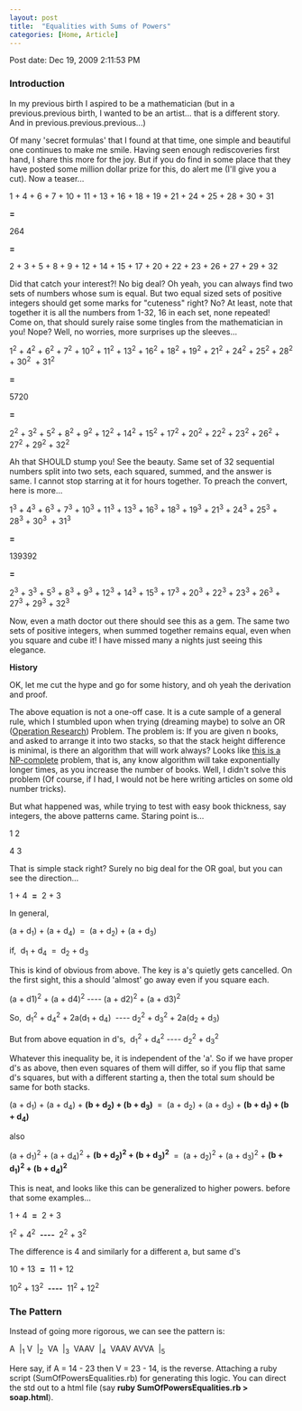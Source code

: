```yaml
---
layout: post
title:  "Equalities with Sums of Powers"
categories: [Home, Article]
---
```


Post date: Dec 19, 2009 2:11:53 PM

### Introduction

In my previous birth I aspired to be a mathematician (but in a previous.previous birth, I wanted to be an artist... that is a different story. And in previous.previous.previous...)

Of many 'secret formulas' that I found at that time, one simple and beautiful one continues to make me smile. Having seen enough rediscoveries first hand, I share this more for the joy. But if you do find in some place that they have posted some million dollar prize for this, do alert me (I'll give you a cut). Now a teaser...

1 + 4 + 6 + 7 + 10 + 11 + 13 + 16 + 18 + 19 + 21 + 24 + 25 + 28 + 30 + 31

**=**

264

**=**

2 + 3 + 5 + 8 + 9 + 12 + 14 + 15 + 17 + 20 + 22 + 23 + 26 + 27 + 29 + 32

Did that catch your interest?! No big deal? Oh yeah, you can always find two sets of numbers whose sum is equal. But two equal sized sets of positive integers should get some marks for "cuteness" right? No? At least, note that together it is all the numbers from 1-32, 16 in each set, none repeated! Come on, that should surely raise some tingles from the mathematician in you! Nope? Well, no worries, more surprises up the sleeves...

1<sup>2</sup> + 4<sup>2</sup> + 6<sup>2</sup> + 7<sup>2</sup> + 10<sup>2</sup> + 11<sup>2</sup> + 13<sup>2</sup> + 16<sup>2</sup> + 18<sup>2</sup> + 19<sup>2</sup> + 21<sup>2</sup> + 24<sup>2</sup> + 25<sup>2</sup> + 28<sup>2</sup> + 30<sup>2</sup>  + 31<sup>2</sup> 

**=**

5720

**=**

2<sup>2</sup> + 3<sup>2</sup> + 5<sup>2</sup> + 8<sup>2</sup> + 9<sup>2</sup> + 12<sup>2</sup> + 14<sup>2</sup> + 15<sup>2</sup> + 17<sup>2</sup> + 20<sup>2</sup> + 22<sup>2</sup> + 23<sup>2</sup> + 26<sup>2</sup> + 27<sup>2</sup> + 29<sup>2</sup> + 32<sup>2</sup>

Ah that SHOULD stump you! See the beauty. Same set of 32 sequential numbers split into two sets, each squared, summed, and the answer is same. I cannot stop starring at it for hours together. To preach the convert, here is more...

1<sup>3</sup> + 4<sup>3</sup> + 6<sup>3</sup> + 7<sup>3</sup> + 10<sup>3</sup> + 11<sup>3</sup> + 13<sup>3</sup> + 16<sup>3</sup> + 18<sup>3</sup> + 19<sup>3</sup> + 21<sup>3</sup> + 24<sup>3</sup> + 25<sup>3</sup> + 28<sup>3</sup> + 30<sup>3</sup>  + 31<sup>3</sup> 

**=**

139392

**=**

2<sup>3</sup> + 3<sup>3</sup> + 5<sup>3</sup> + 8<sup>3</sup> + 9<sup>3</sup> + 12<sup>3</sup> + 14<sup>3</sup> + 15<sup>3</sup> + 17<sup>3</sup> + 20<sup>3</sup> + 22<sup>3</sup> + 23<sup>3</sup> + 26<sup>3</sup> + 27<sup>3</sup> + 29<sup>3</sup> + 32<sup>3</sup>

Now, even a math doctor out there should see this as a gem. The same two sets of positive integers, when summed together remains equal, even when you square and cube it! I have missed many a nights just seeing this elegance. 

**History**

OK, let me cut the hype and go for some history, and oh yeah the derivation and proof. 

The above equation is not a one-off case. It is a cute sample of a general rule, which I stumbled upon when trying (dreaming maybe) to solve an OR ([Operation Research](https://en.wikipedia.org/wiki/Operations_research)) Problem. The problem is: If you are given n books, and asked to arrange it into two stacks, so that the stack height difference is minimal, is there an algorithm that will work always? Looks like [this is a NP-complete](https://en.wikipedia.org/wiki/Partition_problem) problem, that is, any know algorithm will take exponentially longer times, as you increase the number of books. Well, I didn't solve this problem (Of course, if I had, I would not be here writing articles on some old number tricks).

But what happened was, while trying to test with easy book thickness, say integers, the above patterns came. Staring point is...

1 2

4 3

That is simple stack right? Surely no big deal for the OR goal, but you can see the direction...

1 + 4  **=**  2 + 3

In general,

(a + d<sub>1</sub>) + (a + d<sub>4</sub>)  =  (a + d<sub>2</sub>) + (a + d<sub>3</sub>)

if,  d<sub>1</sub> + d<sub>4</sub>  =  d<sub>2</sub> + d<sub>3</sub>

This is kind of obvious from above. The key is a's quietly gets cancelled. On the first sight, this a should 'almost' go away even if you square each. 

(a + d1)<sup>2</sup> + (a + d4)<sup>2</sup>  ----  (a + d2)<sup>2</sup> + (a + d3)<sup>2</sup>

So,  d<sub>1</sub><sup>2</sup> + d<sub>4</sub><sup>2</sup> + 2a(d<sub>1</sub> + d<sub>4</sub>)  ----  d<sub>2</sub><sup>2</sup> + d<sub>3</sub><sup>2</sup> + 2a(d<sub>2</sub> + d<sub>3</sub>)

But from above equation in d's,  d<sub>1</sub><sup>2</sup> + d<sub>4</sub><sup>2</sup> ---- d<sub>2</sub><sup>2</sup> + d<sub>3</sub><sup>2</sup>

Whatever this inequality be, it is independent of the 'a'. So if we have proper d's as above, then even squares of them will differ, so if you flip that same d's squares, but with a different starting a, then the total sum should be same for both stacks. 

(a + d<sub>1</sub>) + (a + d<sub>4</sub>) + **(b + d<sub>2</sub>) + (b + d<sub>3</sub>)**  =  (a + d<sub>2</sub>) + (a + d<sub>3</sub>) + **(b + d<sub>1</sub>) + (b + d<sub>4</sub>)**

also

(a + d<sub>1</sub>)<sup>2</sup> + (a + d<sub>4</sub>)<sup>2</sup> + **(b + d<sub>2</sub>)<sup>2</sup> + (b + d<sub>3</sub>)<sup>2</sup>**  =  (a + d<sub>2</sub>)<sup>2</sup> + (a + d<sub>3</sub>)<sup>2</sup> + **(b + d<sub>1</sub>)<sup>2</sup> + (b + d<sub>4</sub>)<sup>2</sup>**

This is neat, and looks like this can be generalized to higher powers. before that some examples...

1 + 4  **=**  2 + 3

1<sup>2</sup> + 4<sup>2</sup>  **----**  2<sup>2</sup> + 3<sup>2</sup>

The difference is 4 and similarly for a different a, but same d's

10 + 13  **=**  11 + 12

10<sup>2</sup> + 13<sup>2</sup>  **----**  11<sup>2</sup> + 12<sup>2</sup> 

### The Pattern

Instead of going more rigorous, we can see the pattern is:

A  |<sub>1</sub> V  |<sub>2</sub>  VA  |<sub>3</sub>  VAAV  |<sub>4</sub>  VAAV AVVA  |<sub>5</sub>

Here say, if A = 14 - 23 then V = 23 - 14, is the reverse. Attaching a ruby script (SumOfPowersEqualities.rb) for generating this logic. You can direct the std out to a html file (say **ruby SumOfPowersEqualities.rb > soap.html**).

